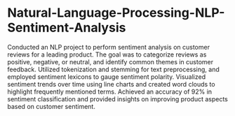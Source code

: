 # Natural-Language-Processing-NLP-Sentiment-Analysis
Conducted an NLP project to perform sentiment analysis on customer reviews for a leading product. The goal was to categorize reviews as positive, negative, or neutral, and identify common themes in customer feedback. Utilized tokenization and stemming for text preprocessing, and employed sentiment lexicons to gauge sentiment polarity. Visualized sentiment trends over time using line charts and created word clouds to highlight frequently mentioned terms. Achieved an accuracy of 92% in sentiment classification and provided insights on improving product aspects based on customer sentiment.
